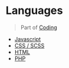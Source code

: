 # Languages
> Part of [Coding](/Coding/Index.md)

 - [Javascript](/Coding/Languages/JavaScript.md)
 - [CSS / SCSS](/Coding/Languages/CSS.md)
 - [HTML](/Coding/Languages/HTML.md)
 - [PHP](/Coding/Languages/PHP.md)
